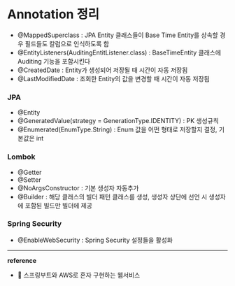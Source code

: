 # Annotation 정리

- @MappedSuperclass : JPA Entity 클래스들이 Base Time Entity를 상속할 경우 필드들도 칼럼으로 인식하도록 함
- @EntityListeners(AuditingEntitListener.class) : BaseTimeEntity 클래스에 Auditing 기능을 포함시킨다
- @CreatedDate : Entity가 생성되어 저장될 때 시간이 자동 저장됨
- @LastModifiedDate : 조회한 Entity의 값을 변경할 때 시간이 자동 저장됨

### JPA 

- @Entity 
- @GeneratedValue(strategy = GenerationType.IDENTITY) : PK 생성규칙
- @Enumerated(EnumType.String) : Enum 값을 어떤 형태로 저장할지 결정, 기본값은 int

### Lombok
- @Getter
- @Setter
- @NoArgsConstructor : 기본 생성자 자동추가
- @Builder : 해당 클래스의 빌더 패턴 클래스를 생성, 생성자 상단에 선언 시 생성자에 포함된 빌드만 빌더에 제공

### Spring Security
- @EnableWebSecurity : Spring Security 설정들을 활성화

---
__reference__
- &#128214; 스프링부트와 AWS로 혼자 구현하는 웹서비스
